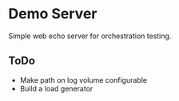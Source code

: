 # Demo Server

Simple web echo server for orchestration testing.

## ToDo

- Make path on log volume configurable
- Build a load generator